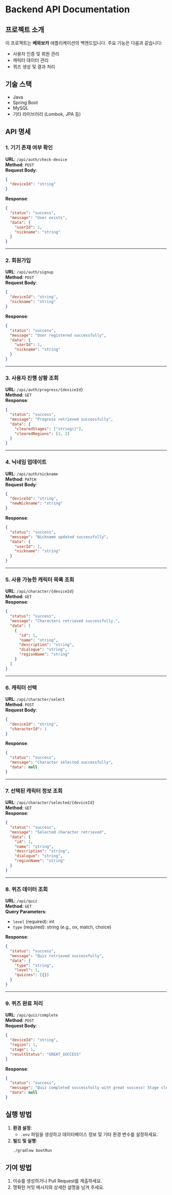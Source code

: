 
# Backend API Documentation

## 프로젝트 소개
이 프로젝트는 **베와보카** 애플리케이션의 백엔드입니다. 주요 기능은 다음과 같습니다:
- 사용자 인증 및 회원 관리
- 캐릭터 데이터 관리
- 퀴즈 생성 및 결과 처리

## 기술 스택
- Java
- Spring Boot
- MySQL
- 기타 라이브러리 (Lombok, JPA 등)

## API 명세

### 1. 기기 존재 여부 확인
**URL**: `/api/auth/check-device`  
**Method**: `POST`  
**Request Body**:
```json
{
  "deviceId": "string"
}
```
**Response**:
```json
{
  "status": "success",
  "message": "User exists",
  "data": {
    "userId": 1,
    "nickname": "string"
  }
}
```
---

### 2. 회원가입
**URL**: `/api/auth/signup`  
**Method**: `POST`  
**Request Body**:
```json
{
  "deviceId": "string",
  "nickname": "string"
}
```
**Response**:
```json
{
  "status": "success",
  "message": "User registered successfully",
  "data": {
    "userId": 1,
    "nickname": "string"
  }
}
```
---

### 3. 사용자 진행 상황 조회
**URL**: `/api/auth/progress/{deviceId}`  
**Method**: `GET`  
**Response**:
```json
{
  "status": "success",
  "message": "Progress retrieved successfully",
  "data": {
    "clearedStages": ["string()"],
    "clearedRegions": [1, 2]
  }
}
```
---

### 4. 닉네임 업데이트
**URL**: `/api/auth/nickname`  
**Method**: `PATCH`  
**Request Body**:
```json
{
  "deviceId": "string",
  "newNickname": "string"
}
```
**Response**:
```json
{
  "status": "success",
  "message": "Nickname updated successfully",
  "data": {
    "userId": 1,
    "nickname": "string"
  }
}
```
---

### 5. 사용 가능한 캐릭터 목록 조회
**URL**: `/api/character/{deviceId}`  
**Method**: `GET`  
**Response**:
```json
{
  "status": "success",
  "message": "Characters retrieved successfully.",
  "data": [
    {
      "id": 1,
      "name": "string",
      "description": "string",
      "dialogue": "string",
      "regionName": "string"
    }
  ]
}
```
---

### 6. 캐릭터 선택
**URL**: `/api/character/select`  
**Method**: `POST`  
**Request Body**:
```json
{
  "deviceId": "string",
  "characterId": 1
}
```
**Response**:
```json
{
  "status": "success",
  "message": "Character selected successfully",
  "data": null
}
```
---

### 7. 선택된 캐릭터 정보 조회
**URL**: `/api/character/selected/{deviceId}`  
**Method**: `GET`  
**Response**:
```json
{
  "status": "success",
  "message": "Selected character retrieved",
  "data": {
    "id": 1,
    "name": "string",
    "description": "string",
    "dialogue": "string",
    "regionName": "string"
  }
}
```
---

### 8. 퀴즈 데이터 조회
**URL**: `/api/quiz`  
**Method**: `GET`  
**Query Parameters**:
- `level` (required): int  
- `type` (required): string (e.g., ox, match, choice)

**Response**:
```json
{
  "status": "success",
  "message": "Quiz retrieved successfully",
  "data": {
    "type": "string",
    "level": 1,
    "quizzes": [{}]
  }
}
```
---

### 9. 퀴즈 완료 처리
**URL**: `/api/quiz/complete`  
**Method**: `POST`  
**Request Body**:
```json
{
  "deviceId": "string",
  "region": 1,
  "stage": 1,
  "resultStatus": "GREAT_SUCCESS"
}
```
**Response**:
```json
{
  "status": "success",
  "message": "Quiz completed successfully with great success! Stage cleared.",
  "data": null
}
```

## 실행 방법
1. **환경 설정**:
   - `.env` 파일을 생성하고 데이터베이스 정보 및 기타 환경 변수를 설정하세요.
2. **빌드 및 실행**:
   ```bash
   ./gradlew bootRun
   ```

## 기여 방법
1. 이슈를 생성하거나 Pull Request를 제출하세요.
2. 명확한 커밋 메시지와 상세한 설명을 남겨 주세요.
